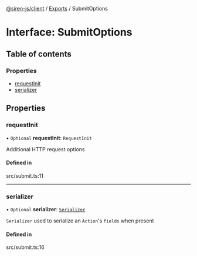 [@siren-js/client](../README.md) / [Exports](../modules.md) / SubmitOptions

# Interface: SubmitOptions

## Table of contents

### Properties

- [requestInit](SubmitOptions.md#requestinit)
- [serializer](SubmitOptions.md#serializer)

## Properties

### requestInit

• `Optional` **requestInit**: `RequestInit`

Additional HTTP request options

#### Defined in

src/submit.ts:11

___

### serializer

• `Optional` **serializer**: [`Serializer`](../modules.md#serializer)

`Serializer` used to serialize an `Action`'s `fields` when present

#### Defined in

src/submit.ts:16
